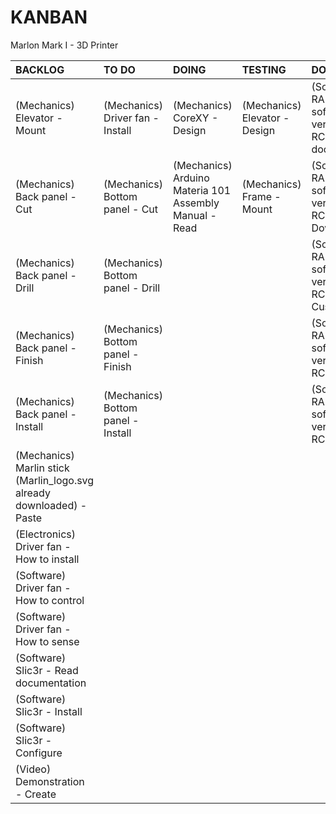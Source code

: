# KANBAN
Marlon Mark I - 3D Printer

|**BACKLOG**                                                          |**TO DO**                         |**DOING**                                             |**TESTING**                  |**DONE**                                                        |
|:--------------------------------------------------------------------|:---------------------------------|:-----------------------------------------------------|:----------------------------|:---------------------------------------------------------------|
|(Mechanics) Elevator - Mount                                         |(Mechanics) Driver fan - Install  |(Mechanics) CoreXY - Design                           |(Mechanics) Elevator - Design|(Software) RAMPS software version 1.1.0-RC8 - Read documentation|
|(Mechanics) Back panel - Cut                                         |(Mechanics) Bottom panel - Cut    |(Mechanics) Arduino Materia 101 Assembly Manual - Read|(Mechanics) Frame - Mount    |(Software) RAMPS software version 1.1.0-RC8 - Download          |
|(Mechanics) Back panel - Drill                                       |(Mechanics) Bottom panel - Drill  |                                                      |                             |(Software) RAMPS software version 1.1.0-RC8 - Customize         |
|(Mechanics) Back panel - Finish                                      |(Mechanics) Bottom panel - Finish |                                                      |                             |(Software) RAMPS software version 1.1.0-RC8 - Verify            |
|(Mechanics) Back panel - Install                                     |(Mechanics) Bottom panel - Install|                                                      |                             |(Software) RAMPS software version 1.1.0-RC8 - Upload            |
|(Mechanics) Marlin stick (Marlin_logo.svg already downloaded) - Paste|                                  |                                                      |                             |                                                                |
|(Electronics) Driver fan - How to install                            |                                  |                                                      |                             |                                                                |
|(Software) Driver fan - How to control                               |                                  |                                                      |                             |                                                                |
|(Software) Driver fan - How to sense                                 |                                  |                                                      |                             |                                                                |
|(Software) Slic3r - Read documentation                               |                                  |                                                      |                             |                                                                |
|(Software) Slic3r - Install                                          |                                  |                                                      |                             |                                                                |
|(Software) Slic3r - Configure                                        |                                  |                                                      |                             |                                                                |
|(Video) Demonstration - Create                                       |                                  |                                                      |                             |                                                                |

